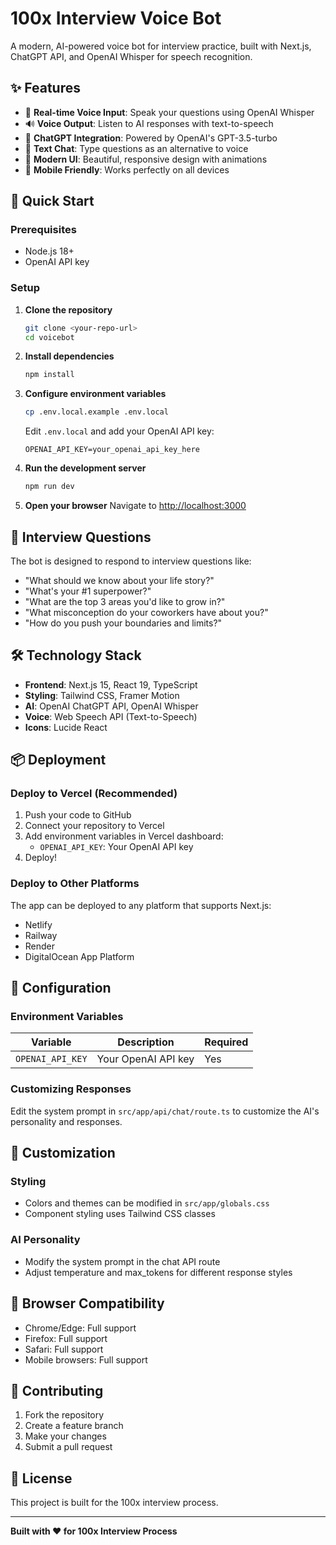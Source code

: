 # 100x Interview Voice Bot

A modern, AI-powered voice bot for interview practice, built with Next.js, ChatGPT API, and OpenAI Whisper for speech recognition.

## ✨ Features

- 🎤 **Real-time Voice Input**: Speak your questions using OpenAI Whisper
- 🔊 **Voice Output**: Listen to AI responses with text-to-speech
- 🤖 **ChatGPT Integration**: Powered by OpenAI's GPT-3.5-turbo
- 💬 **Text Chat**: Type questions as an alternative to voice
- 🎨 **Modern UI**: Beautiful, responsive design with animations
- 📱 **Mobile Friendly**: Works perfectly on all devices

## 🚀 Quick Start

### Prerequisites

- Node.js 18+
- OpenAI API key

### Setup

1. **Clone the repository**

   ```bash
   git clone <your-repo-url>
   cd voicebot
   ```

2. **Install dependencies**

   ```bash
   npm install
   ```

3. **Configure environment variables**

   ```bash
   cp .env.local.example .env.local
   ```

   Edit `.env.local` and add your OpenAI API key:

   ```
   OPENAI_API_KEY=your_openai_api_key_here
   ```

4. **Run the development server**

   ```bash
   npm run dev
   ```

5. **Open your browser**
   Navigate to [http://localhost:3000](http://localhost:3000)

## 🎯 Interview Questions

The bot is designed to respond to interview questions like:

- "What should we know about your life story?"
- "What's your #1 superpower?"
- "What are the top 3 areas you'd like to grow in?"
- "What misconception do your coworkers have about you?"
- "How do you push your boundaries and limits?"

## 🛠️ Technology Stack

- **Frontend**: Next.js 15, React 19, TypeScript
- **Styling**: Tailwind CSS, Framer Motion
- **AI**: OpenAI ChatGPT API, OpenAI Whisper
- **Voice**: Web Speech API (Text-to-Speech)
- **Icons**: Lucide React

## 📦 Deployment

### Deploy to Vercel (Recommended)

1. Push your code to GitHub
2. Connect your repository to Vercel
3. Add environment variables in Vercel dashboard:
   - `OPENAI_API_KEY`: Your OpenAI API key
4. Deploy!

### Deploy to Other Platforms

The app can be deployed to any platform that supports Next.js:

- Netlify
- Railway
- Render
- DigitalOcean App Platform

## 🔧 Configuration

### Environment Variables

| Variable         | Description         | Required |
| ---------------- | ------------------- | -------- |
| `OPENAI_API_KEY` | Your OpenAI API key | Yes      |

### Customizing Responses

Edit the system prompt in `src/app/api/chat/route.ts` to customize the AI's personality and responses.

## 🎨 Customization

### Styling

- Colors and themes can be modified in `src/app/globals.css`
- Component styling uses Tailwind CSS classes

### AI Personality

- Modify the system prompt in the chat API route
- Adjust temperature and max_tokens for different response styles

## 📱 Browser Compatibility

- Chrome/Edge: Full support
- Firefox: Full support
- Safari: Full support
- Mobile browsers: Full support

## 🤝 Contributing

1. Fork the repository
2. Create a feature branch
3. Make your changes
4. Submit a pull request

## 📄 License

This project is built for the 100x interview process.

---

**Built with ❤️ for 100x Interview Process**
